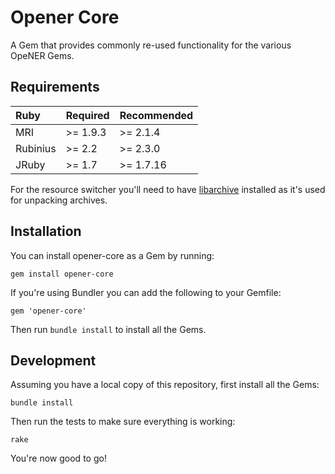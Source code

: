 # Opener Core

A Gem that provides commonly re-used functionality for the various OpeNER Gems.

## Requirements

| Ruby     | Required      | Recommended |
|:---------|:--------------|:------------|
| MRI      | >= 1.9.3      | >= 2.1.4    |
| Rubinius | >= 2.2        | >= 2.3.0    |
| JRuby    | >= 1.7        | >= 1.7.16   |

For the resource switcher you'll need to have
[libarchive](http://www.libarchive.org/) installed as it's used for unpacking
archives.

## Installation

You can install opener-core as a Gem by running:

    gem install opener-core

If you're using Bundler you can add the following to your Gemfile:

    gem 'opener-core'

Then run `bundle install` to install all the Gems.

## Development

Assuming you have a local copy of this repository, first install all the Gems:

    bundle install

Then run the tests to make sure everything is working:

    rake

You're now good to go!

